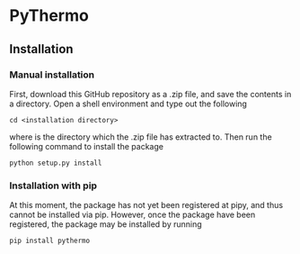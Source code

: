 # PyThermo
## Installation
### Manual installation
First, download this GitHub repository as a .zip file, and save the contents in a directory. Open a shell environment and type out the following
```console
cd <installation directory>
```
where <installation directory> is the directory which the .zip file has extracted to. Then run the following command to install the package
```console
python setup.py install
```

### Installation with pip
At this moment, the package has not yet been registered at pipy, and thus cannot be installed via pip. However, once the package have been registered, the package may be installed by running
```console
pip install pythermo
```

